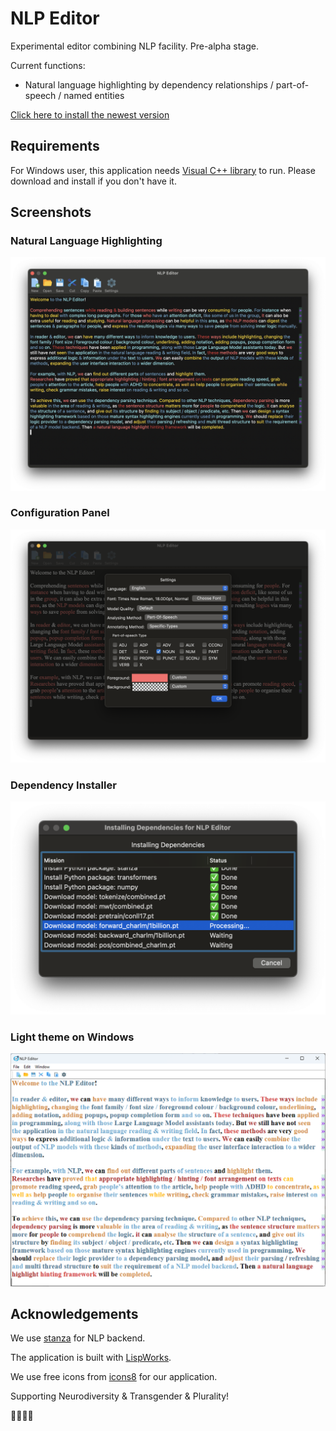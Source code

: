 # NLP Editor

Experimental editor combining NLP facility. Pre-alpha stage.

Current functions:

- Natural language highlighting by dependency relationships / part-of-speech / named entities

[Click here to install the newest version](https://github.com/apr3vau/nlpedit/releases)

## Requirements

For Windows user, this application needs [Visual C++ library](https://aka.ms/vs/17/release/vc_redist.x64.exe) to run.
Please download and install if you don't have it.

## Screenshots

### Natural Language Highlighting

![Natural language highlighting](./images/core-dependencies-macos.png)

### Configuration Panel

![Configuration Panel](./images/pos.png)

### Dependency Installer

![Dependency Installer](./images/installer.png)

### Light theme on Windows

![Light theme on Windows](./images/core-dependencies-win.png)

## Acknowledgements

We use [stanza](https://github.com/stanfordnlp/stanza/) for NLP backend.

The application is built with [LispWorks](www.lispworks.com).

We use free icons from [icons8](https://icons8.com) for our application.

Supporting Neurodiversity & Transgender & Plurality!

🏳️‍🌈🏳️‍⚧️
